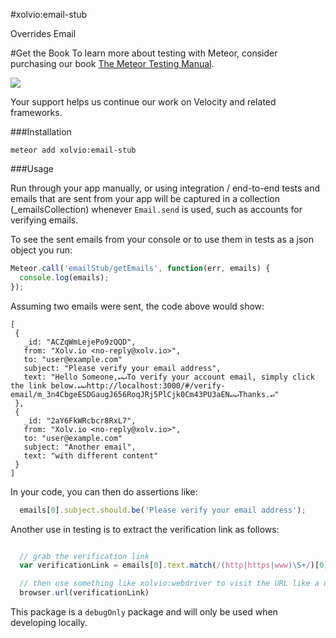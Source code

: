 #xolvio:email-stub

Overrides Email 

#Get the Book
To learn more about testing with Meteor, consider purchasing our book
[The Meteor Testing Manual](http://www.meteortesting.com/?utm_source=inbox-stub&utm_medium=banner&utm_campaign=inbox-stub).

[![](http://www.meteortesting.com/img/tmtm.gif)](http://www.meteortesting.com/?utm_source=inbox-stub&utm_medium=banner&utm_campaign=inbox-stub)

Your support helps us continue our work on Velocity and related frameworks.


###Installation

`meteor add xolvio:email-stub`


###Usage

Run through your app manually, or using integration / end-to-end tests and
emails that are sent from your app will be captured in a collection (\_emailsCollection)
whenever `Email.send` is used, such as accounts for verifying emails.


To see the sent emails from your console or to use them in tests as a json object
you run:

```javascript
Meteor.call('emailStub/getEmails', function(err, emails) {
  console.log(emails);
});
```

Assuming two emails were sent, the code above would show:

```
[
 {
   _id: "ACZqWmLejePo9zQQD",
   from: "Xolv.io <no-reply@xolv.io>",
   to: "user@example.com"
   subject: "Please verify your email address",
   text: "Hello Someone,↵↵To verify your account email, simply click the link below.↵↵http://localhost:3000/#/verify-email/m_3n4CbgeESDGaugJ656RoqJRj5PlCjk0Cm43PU3aEN↵↵Thanks.↵"
 },
 {
   _id: "2aY6FkWRcbcr8RxL7",
   from: "Xolv.io <no-reply@xolv.io>",
   to: "user@example.com"
   subject: "Another email",
   text: "with different content"
 }
]
```

In your code, you can then do assertions like:

```javascript
  emails[0].subject.should.be('Please verify your email address');
```

Another use in testing is to extract the verification link as follows:

```javascript

  // grab the verification link
  var verificationLink = emails[0].text.match(/(http|https|www)\S+/)[0];

  // then use something like xolvio:webdriver to visit the URL like a user would
  browser.url(verificationLink)
```

This package is a `debugOnly` package and will only be used when developing
locally.
